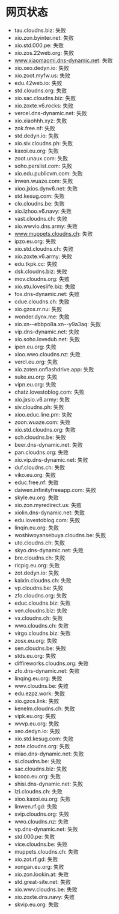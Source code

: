 # 网页状态
- tau.cloudns.biz: 失败
- xio.zon.byinter.net: 失败
- xio.std.000.pe: 失败
- xio.zos.22web.org: 失败
- www.xiaomaomi.dns-dynamic.net: 失败
- xio.xeo.dedyn.io: 失败
- xio.zoot.myfw.us: 失败
- edu.42web.io: 失败
- std.cloudns.org: 失败
- xio.sac.cloudns.biz: 失败
- xio.zoxte.v6.rocks: 失败
- vercel.dns-dynamic.net: 失败
- xio.xiaohhh.xyz: 失败
- zok.free.nf: 失败
- std.dedyn.io: 失败
- xio.siv.cloudns.ph: 失败
- kaxoi.eu.org: 失败
- zoot.unaux.com: 失败
- soho.perslist.com: 失败
- xio.edu.publicvm.com: 失败
- inwen.wuaze.com: 失败
- xioo.jxios.dynv6.net: 失败
- std.kesug.com: 失败
- clo.cloudns.be: 失败
- xio.lzhoo.v6.navy: 失败
- vast.cloudns.ch: 失败
- xio.wwvio.dns.army: 失败
- www.muppets.cloudns.ch: 失败
- ipzo.eu.org: 失败
- xio.std.cloudns.ch: 失败
- xio.zoxte.v6.army: 失败
- edu.tkpk.cc: 失败
- dsk.cloudns.biz: 失败
- mov.cloudns.org: 失败
- xio.stu.loveslife.biz: 失败
- fox.dns-dynamic.net: 失败
- cdue.cloudns.ch: 失败
- xio.gzos.rr.nu: 失败
- wonder.dynx.me: 失败
- xio.xn--ebbpo8a.xn--y9a3aq: 失败
- vip.dns-dynamic.net: 失败
- xio.soho.lovedub.net: 失败
- ipen.eu.org: 失败
- xioo.wwo.cloudns.nz: 失败
- vercl.eu.org: 失败
- xio.zoten.onflashdrive.app: 失败
- suke.eu.org: 失败
- vipn.eu.org: 失败
- chatz.lovestoblog.com: 失败
- xio.jxsio.v6.army: 失败
- siv.cloudns.ph: 失败
- xioo.educ.line.pm: 失败
- zoon.wuaze.com: 失败
- xio.std.cloudns.org: 失败
- sch.cloudns.be: 失败
- beer.dns-dynamic.net: 失败
- pan.cloudns.org: 失败
- xio.vip.dns-dynamic.net: 失败
- duf.cloudns.ch: 失败
- viko.eu.org: 失败
- educ.free.nf: 失败
- daiwen.infinityfreeapp.com: 失败
- skyle.eu.org: 失败
- xio.zon.myredirect.us: 失败
- xiolin.dns-dynamic.net: 失败
- edu.lovestoblog.com: 失败
- linqin.eu.org: 失败
- woshiwoyansebuya.cloudns.be: 失败
- uto.cloudns.ch: 失败
- skyo.dns-dynamic.net: 失败
- bre.cloudns.ch: 失败
- ricpig.eu.org: 失败
- zot.dedyn.io: 失败
- kaixin.cloudns.ch: 失败
- vp.cloudns.be: 失败
- zfo.cloudns.org: 失败
- educ.cloudns.biz: 失败
- ven.cloudns.biz: 失败
- vx.cloudns.ch: 失败
- wwo.cloudns.ch: 失败
- virgo.cloudns.biz: 失败
- zosx.eu.org: 失败
- sen.cloudns.be: 失败
- stds.eu.org: 失败
- diffireworks.cloudns.org: 失败
- zfo.dns-dynamic.net: 失败
- linqing.eu.org: 失败
- wwv.cloudns.be: 失败
- edu.ezpz.work: 失败
- xio.gzos.link: 失败
- kenelm.cloudns.ch: 失败
- vipk.eu.org: 失败
- wvvp.eu.org: 失败
- xeo.dedyn.io: 失败
- xio.std.kesug.com: 失败
- zote.cloudns.org: 失败
- miao.dns-dynamic.net: 失败
- si.cloudns.be: 失败
- sac.cloudns.biz: 失败
- kcoco.eu.org: 失败
- shisi.dns-dynamic.net: 失败
- lzi.cloudns.ch: 失败
- xioo.kaxoi.eu.org: 失败
- linwen.rf.gd: 失败
- svip.cloudns.org: 失败
- wwo.cloudns.nz: 失败
- vp.dns-dynamic.net: 失败
- std.000.pe: 失败
- vice.cloudns.be: 失败
- muppets.cloudns.ch: 失败
- xio.zot.rf.gd: 失败
- xongan.eu.org: 失败
- xio.zon.lookin.at: 失败
- std.great-site.net: 失败
- xio.wwv.cloudns.be: 失败
- xio.zoxte.dns.navy: 失败
- skvip.eu.org: 失败
